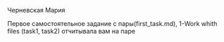 Черневская Мария

Первое самостоятельное задание с пары(first_task.md), 1-Work whith files (task1, task2) отчитывала вам на паре 

